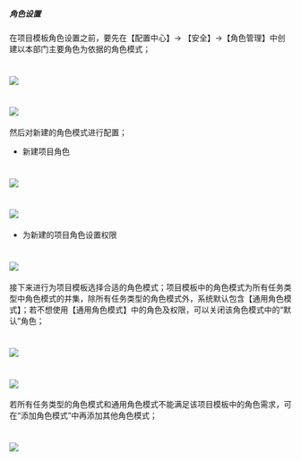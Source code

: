 ##### 角色设置

在项目模板角色设置之前，要先在【配置中心】→ 【安全】→【角色管理】中创建以本部门主要角色为依据的角色模式；

# ![](/assets/3配置中心-角色设置-新建角色模式1.png)

# ![](/assets/3配置中心-角色设置-新建角色模式2.png)

然后对新建的角色模式进行配置；

* 新建项目角色

# ![](/assets/3配置中心-角色设置-新建项目角色1.png)

# ![](/assets/3配置中心-角色设置-新建项目角色2.png)

* 为新建的项目角色设置权限

# ![](/assets/3配置中心-角色设置-设置角色权限1.png)

接下来进行为项目模板选择合适的角色模式；项目模板中的角色模式为所有任务类型中角色模式的并集，除所有任务类型的角色模式外，系统默认包含【通用角色模式】；若不想使用【通用角色模式】中的角色及权限，可以关闭该角色模式中的“默认”角色；

# ![](/assets/3配置中心-角色设置-添加角色模式1.png)

# ![](/assets/3配置中心-角色设置-添加角色模式2.png)

若所有任务类型的角色模式和通用角色模式不能满足该项目模板中的角色需求，可在“添加角色模式”中再添加其他角色模式；

# ![](/assets/3配置中心-角色设置-添加角色模式3.png)




